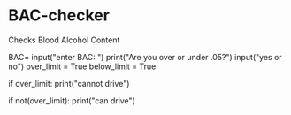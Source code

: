 # BAC-checker
Checks Blood Alcohol Content

BAC= input("enter BAC: ")
print("Are you over or under .05?")
input("yes or no")
over_limit = True
below_limit = True

if over_limit:
    print("cannot drive")
    
if not(over_limit):
    print("can drive")
